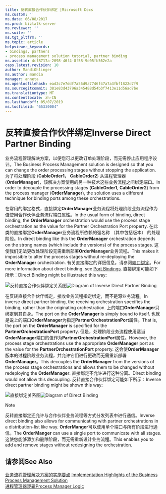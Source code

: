 ```yaml
---
title: 反转直接合作伙伴绑定 |Microsoft Docs
ms.custom: ''
ms.date: 06/08/2017
ms.prod: biztalk-server
ms.reviewer: ''
ms.suite: ''
ms.tgt_pltfrm: ''
ms.topic: article
helpviewer_keywords:
- bindings, partners
- process management solution tutorial, partner binding
ms.assetid: 4cf8717a-2098-46f4-8f58-9d05fb562e2a
caps.latest.revision: 10
author: MandiOhlinger
ms.author: mandia
manager: anneta
ms.openlocfilehash: ead2c7e7ddf7a56d9a7746f47a7a3fbf1822d7f9
ms.sourcegitcommit: 381e83d43796a345488d54b3f7413e11d56ad7be
ms.translationtype: MT
ms.contentlocale: zh-CN
ms.lasthandoff: 05/07/2019
ms.locfileid: "65330004"
---
```

# <a name="inverse-direct-partner-binding"></a><span data-ttu-id="1f627-102">反转直接合作伙伴绑定</span><span class="sxs-lookup"><span data-stu-id="1f627-102">Inverse Direct Partner Binding</span></span>
<span data-ttu-id="1f627-103">业务流程管理解决方案，以便您可以更改订单处理阶段，而无需停止应用程序设计。</span><span class="sxs-lookup"><span data-stu-id="1f627-103">The Business Process Management solution is designed so that you can change the order processing stages without stopping the application.</span></span> <span data-ttu-id="1f627-104">为了将处理阶段 (**CableOrder1**， **CableOrder2**) 从进程管理器 (**OrderManager**)，该解决方案使用的另一种技术这些业务流程之间绑定端口。</span><span class="sxs-lookup"><span data-stu-id="1f627-104">In order to decouple the processing stages (**CableOrder1**, **CableOrder2**) from the process manager (**OrderManager**), the solution uses a different technique for binding ports among these orchestrations.</span></span>  
  
 <span data-ttu-id="1f627-105">在常用的绑定格式，直接绑定**OrderManager**业务流程将处理阶段业务流程作为值使用合作伙伴业务流程端口属性。</span><span class="sxs-lookup"><span data-stu-id="1f627-105">In the usual form of binding, direct binding, the **OrderManager** orchestration would use the process stage orchestration as the value for the Partner Orchestration Port property.</span></span> <span data-ttu-id="1f627-106">在此类的直接绑定**OrderManager**业务流程所依赖的强名称 （其中包括版本） 的处理阶段。</span><span class="sxs-lookup"><span data-stu-id="1f627-106">In direct binding like this the **OrderManager** orchestration depends on the strong names (which include the versions) of the process stages.</span></span> <span data-ttu-id="1f627-107">这使我们无法更改处理阶段无需重新部署**OrderManager**业务流程。</span><span class="sxs-lookup"><span data-stu-id="1f627-107">This makes it impossible to alter the process stages without re-deploying the **OrderManager** orchestration.</span></span> <span data-ttu-id="1f627-108">有关直接绑定的详细信息，请参阅[端口绑定](../core/port-bindings.md)。</span><span class="sxs-lookup"><span data-stu-id="1f627-108">For more information about direct binding, see [Port Bindings](../core/port-bindings.md).</span></span> <span data-ttu-id="1f627-109">直接绑定可能如下所示：</span><span class="sxs-lookup"><span data-stu-id="1f627-109">Direct Binding might be illustrated this way:</span></span>  
  
 <span data-ttu-id="1f627-110">![反转直接合作伙伴绑定关系图](../core/media/bpm-inverse-direct-binding.gif "BPM_Inverse_Direct_Binding")</span><span class="sxs-lookup"><span data-stu-id="1f627-110">![Diagram of Inverse Direct Partner Binding](../core/media/bpm-inverse-direct-binding.gif "BPM_Inverse_Direct_Binding")</span></span>  
  
 <span data-ttu-id="1f627-111">在反转直接合作伙伴绑定，接收业务流程指定绑定，而不是源业务流程。</span><span class="sxs-lookup"><span data-stu-id="1f627-111">In inverse direct partner binding, the receiving orchestration specifies the binding, rather than the originating orchestration.</span></span> <span data-ttu-id="1f627-112">上的端口**OrderManager**只绑定到其自身。</span><span class="sxs-lookup"><span data-stu-id="1f627-112">The port on the **OrderManager** is simply bound to itself.</span></span> <span data-ttu-id="1f627-113">也就是说上的端口**OrderManager**为指定**PartnerOrchestrationPort**属性。</span><span class="sxs-lookup"><span data-stu-id="1f627-113">That is, the port on the **OrderManager** is specified for the **PartnerOrchestrationPort** property.</span></span> <span data-ttu-id="1f627-114">但是，处理阶段业务流程使用适当**OrderManager**端口的值作为**PartnerOrchestrationPort**属性。</span><span class="sxs-lookup"><span data-stu-id="1f627-114">However, the process stage orchestrations use the appropriate **OrderManager** port as the value for the **PartnerOrchestrationPort** property.</span></span> <span data-ttu-id="1f627-115">这会使**OrderManager**版本的过程阶段业务流程，并允许它们进行更改而无需重新部署**OrderManager**。</span><span class="sxs-lookup"><span data-stu-id="1f627-115">This decouples the **OrderManager** from the versions of the process stage orchestrations and allows them to be changed without redeploying the **OrderManager**.</span></span> <span data-ttu-id="1f627-116">直接绑定不允许进行这种分离。</span><span class="sxs-lookup"><span data-stu-id="1f627-116">Direct binding would not allow this decoupling.</span></span> <span data-ttu-id="1f627-117">反转直接合作伙伴绑定可能如下所示：</span><span class="sxs-lookup"><span data-stu-id="1f627-117">Inverse direct partner binding might be shown this way:</span></span>  
  
 <span data-ttu-id="1f627-118">![直接绑定关系图](../core/media/bpm-direct-binding.gif "BPM_Direct_Binding")</span><span class="sxs-lookup"><span data-stu-id="1f627-118">![Diagram of Direct Binding](../core/media/bpm-direct-binding.gif "BPM_Direct_Binding")</span></span>  
  
> [!NOTE]
>  <span data-ttu-id="1f627-119">反转直接绑定还允许与合作伙伴业务流程等方式分发列表中进行通信。</span><span class="sxs-lookup"><span data-stu-id="1f627-119">Inverse direct binding also allows for communicating with partner orchestrations in a distribution-list like way.</span></span> <span data-ttu-id="1f627-120">**OrderManger**可以使用单个端口与所有阶段进行通信。</span><span class="sxs-lookup"><span data-stu-id="1f627-120">The **OrderManger** can use a single port to communicate with all stages.</span></span> <span data-ttu-id="1f627-121">这使您能够添加和删除阶段，而无需重新设计业务流程。</span><span class="sxs-lookup"><span data-stu-id="1f627-121">This enables you to add and remove stages without redesigning the orchestration.</span></span>  
  
## <a name="see-also"></a><span data-ttu-id="1f627-122">请参阅</span><span class="sxs-lookup"><span data-stu-id="1f627-122">See Also</span></span>  
 <span data-ttu-id="1f627-123">[业务流程管理解决方案的实施要点](../core/implementation-highlights-of-the-business-process-management-solution.md) </span><span class="sxs-lookup"><span data-stu-id="1f627-123">[Implementation Highlights of the Business Process Management Solution](../core/implementation-highlights-of-the-business-process-management-solution.md) </span></span>  
 [<span data-ttu-id="1f627-124">进程管理器逻辑</span><span class="sxs-lookup"><span data-stu-id="1f627-124">Process Manager Logic</span></span>](../core/process-manager-logic.md)